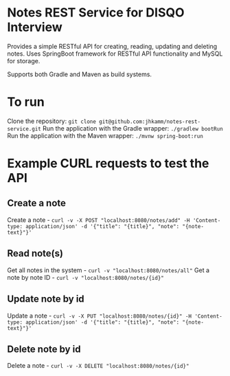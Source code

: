 # Notes REST Service for DISQO Interview
Provides a simple RESTful API for creating, reading, updating and deleting notes.
Uses SpringBoot framework for RESTful API functionality and MySQL for storage.

Supports both Gradle and Maven as build systems.

# To run
Clone the repository:
`git clone git@github.com:jhkamm/notes-rest-service.git`
Run the application with the Gradle wrapper:
`./gradlew bootRun`
Run the application with the Maven wrapper:
`./mvnw spring-boot:run`

# Example CURL requests to test the API
## Create a note
Create a note - `curl -v -X POST "localhost:8080/notes/add" -H 'Content-type: application/json' -d '{"title": "{title}", "note": "{note-text}"}'`
## Read note(s)
Get all notes in the system - `curl -v "localhost:8080/notes/all"`
Get a note by note ID - `curl -v "localhost:8080/notes/{id}"`

## Update note by id
Update a note - `curl -v -X PUT "localhost:8080/notes/{id}" -H 'Content-type: application/json' -d '{"title": "{title}", "note": "{note-text}"}'`

## Delete note by id
Delete a note - `curl -v -X DELETE "localhost:8080/notes/{id}"`

